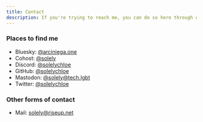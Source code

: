```yaml
---
title: Contact
description: If you're trying to reach me, you can do so here through one of the options below.
---
```


### Places to find me

- Bluesky: [@arciniega.one][bsky]
- Cohost: [@solely][cohost]
- Discord: [@solelychloe][discord]
- GitHub: [@solelychloe][github]
- Mastodon: [@solely@tech.lgbt][mastodon]
- Twitter: [@solelychloe][twitter]

[bsky]: https://solstice.tf/bsky 'My Bluesky page. (@arciniega.one)'
[cohost]: https://cohost.org/solely 'My Cohost page. (@solely)'
[discord]: https://solstice.tf/discord 'My Discord profile. (@solelychloe)'
[github]: https://solstice.tf/github 'My GitHub page. (@solelychloe)'
[mastodon]: https://solstice.tf/fediverse 'My Mastodon page. (@solely@tech.lgbt)'
[twitter]: https://solstice.tf/twitter 'My Twitter page. (@solelychloe)'

### Other forms of contact

- Mail: [solely@riseup.net][mail]

[mail]: https://solstice.tf/email 'My email address. (solely@riseup.net)'
